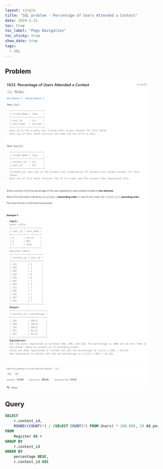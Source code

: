 ```yaml
---
layout: single
title: "SQL problem - Percentage of Users Attended a Contest"
date: 2024-2-12
toc: true
toc_label: "Page Navigation"
toc_sticky: true
show_date: true
tags:
  - SQL
---
```


## Problem

[![problem-1633](/assets/images/2024-02-12_00-33-32-problem-1633-sql.png)](/assets/images/2024-02-12_00-33-32-problem-1633-sql.png)

## Query

```sql
SELECT
    r.contest_id,
    ROUND((COUNT(*) / (SELECT COUNT(*) FROM Users) * 100.00), 2) AS percentage
FROM
    Register AS r
GROUP BY
    r.contest_id
ORDER BY
    percentage DESC,
    r.contest_id ASC
```
